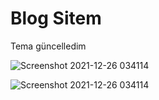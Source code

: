 # Blog Sitem
Tema güncelledim

![Screenshot 2021-12-26 034114](https://user-images.githubusercontent.com/36878296/147396193-fe71296f-094a-4cff-81c5-c6fd5d162f66.jpg)

![Screenshot 2021-12-26 034114](https://user-images.githubusercontent.com/36878296/147396180-a18af3da-3ed2-4797-a3fc-cf1b380977ec.jpg)
